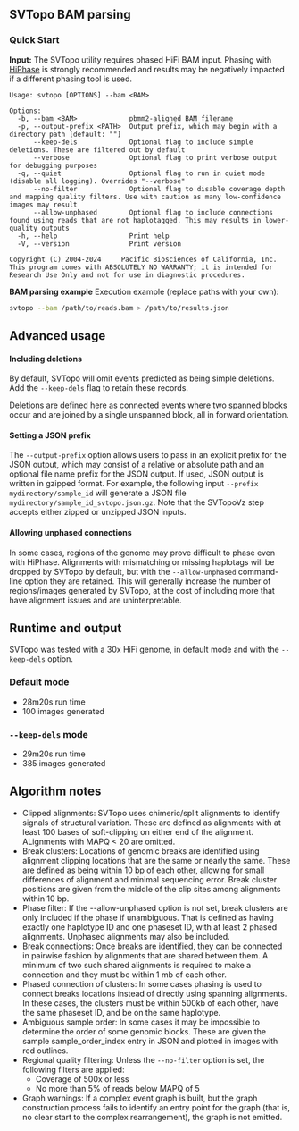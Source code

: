 ## SVTopo BAM parsing

### Quick Start
**Input:** The SVTopo utility requires phased HiFi BAM input. Phasing with [HiPhase](https://github.com/PacificBiosciences/HiPhase) is strongly recommended and results may be negatively impacted if a different phasing tool is used.

```
Usage: svtopo [OPTIONS] --bam <BAM>

Options:
  -b, --bam <BAM>             pbmm2-aligned BAM filename
  -p, --output-prefix <PATH>  Output prefix, which may begin with a directory path [default: ""]
      --keep-dels             Optional flag to include simple deletions. These are filtered out by default
      --verbose               Optional flag to print verbose output for debugging purposes
  -q, --quiet                 Optional flag to run in quiet mode (disable all logging). Overrides "--verbose"
      --no-filter             Optional flag to disable coverage depth and mapping quality filters. Use with caution as many low-confidence images may result
      --allow-unphased        Optional flag to include connections found using reads that are not haplotagged. This may results in lower-quality outputs
  -h, --help                  Print help
  -V, --version               Print version

Copyright (C) 2004-2024     Pacific Biosciences of California, Inc.
This program comes with ABSOLUTELY NO WARRANTY; it is intended for
Research Use Only and not for use in diagnostic procedures.
```

**BAM parsing example**
Execution example (replace paths with your own):
```bash
svtopo --bam /path/to/reads.bam > /path/to/results.json
```


## Advanced usage
#### Including deletions
By default, SVTopo will omit events predicted as being simple deletions. Add the `--keep-dels` flag to retain these records. 

Deletions are defined here as connected events where two spanned blocks occur and are joined by a single unspanned block, all in forward orientation.

#### Setting a JSON prefix
The `--output-prefix` option allows users to pass in an explicit prefix for the JSON output, which may consist of a relative or absolute path and an optional file name prefix for the JSON output. If used, JSON output is written in gzipped format. For example, the following input `--prefix mydirectory/sample_id` will generate a JSON file `mydirectory/sample_id_svtopo.json.gz`. Note that the SVTopoVz step accepts either zipped or unzipped JSON inputs.

#### Allowing unphased connections
In some cases, regions of the genome may prove difficult to phase even with HiPhase. Alignments with mismatching or missing haplotags will be dropped by SVTopo by default, but with the `--allow-unphased` command-line option they are retained. This will generally increase the number of regions/images generated by SVTopo, at the cost of including more that have alignment issues and are uninterpretable. 

## Runtime and output
SVTopo was tested with a 30x HiFi genome, in default mode and with the `--keep-dels` option.

### Default mode
* 28m20s run time
* 100 images generated

### `--keep-dels` mode
* 29m20s run time
* 385 images generated

## Algorithm notes
* Clipped alignments: SVTopo uses chimeric/split alignments to identify signals of structural variation. These are defined as alignments with at least 100 bases of soft-clipping on either end of the alignment. ALignments with MAPQ < 20 are omitted.
* Break clusters: Locations of genomic breaks are identified using alignment clipping locations that are the same or nearly the same. These are defined as being within 10 bp of each other, allowing for small differences of alignment and minimal sequencing error. Break cluster positions are given from the middle of the clip sites among alignments within 10 bp.
* Phase filter: If the --allow-unphased option is not set, break clusters are only included if the phase if unambiguous. That is defined as having exactly one haplotype ID and one phaseset ID, with at least 2 phased alignments. Unphased alignments may also be included.
* Break connections: Once breaks are identified, they can be connected in pairwise fashion by alignments that are shared between them. A minimum of two such shared alignments is required to make a connection and they must be within 1 mb of each other.
* Phased connection of clusters: In some cases phasing is used to connect breaks locations instead of directly using spanning alignments. In these cases, the clusters must be within 500kb of each other, have the same phaseset ID, and be on the same haplotype.
* Ambiguous sample order: In some cases it may be impossible to determine the order of some genomic blocks. These are given the sample sample_order_index entry in JSON and plotted in images with red outlines.
* Regional quality filtering: Unless the `--no-filter` option is set, the following filters are applied:
  * Coverage of 500x or less
  * No more than 5% of reads below MAPQ of 5
* Graph warnings: If a complex event graph is built, but the graph construction process fails to identify an entry point for the graph (that is, no clear start to the complex rearrangement), the graph is not emitted.
